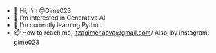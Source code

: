 - 👋 Hi, I’m @Gime023
- 👀 I’m interested in Generativa AI
- 🌱 I’m currently learning Python
- 📫 How to reach me, itzagimenaeva@gmail.com/ Also, by instagram: gime023

<!---
Gime023/Gime023 is a ✨ special ✨ repository because its `README.md` (this file) appears on your GitHub profile.
You can click the Preview link to take a look at your changes.
--->
